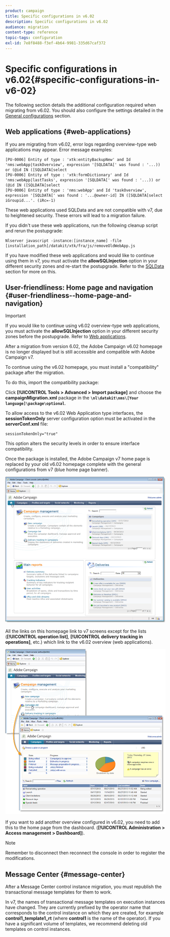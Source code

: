 ```yaml
---
product: campaign
title: Specific configurations in v6.02
description: Specific configurations in v6.02
audience: migration
content-type: reference
topic-tags: configuration
exl-id: 7e8f8488-f3ef-4b64-9981-335d67caf372
---
```

# Specific configurations in v6.02{#specific-configurations-in-v6-02}

The following section details the additional configuration required when migrating from v6.02. You should also configure the settings detailed in the [General configurations](../../migration/using/general-configurations.md) section.

## Web applications {#web-applications}

If you are migrating from v6.02, error logs regarding overview-type web applications may appear. Error message examples:

```
[PU-0006] Entity of type : 'xtk:entityBackupNew' and Id 'nms:webApp|taskOverview', expression '[SQLDATA[' was found : '...)) or (@id IN ([SQLDATA[select 
[PU-0006] Entity of type : 'xtk:formDictionary' and Id 'nms:webApp|lastTasks', expression '[SQLDATA[' was found : '...)) or (@id IN ([SQLDATA[select 
[PU-0006] Entity of type : 'nms:webApp' and Id 'taskOverview', expression '[SQLDATA[' was found : '...@owner-id] IN ([SQLDATA[select iGroupid...'. (iRc=-1)
```

These web applications used SQLData and are not compatible with v7, due to heightened security. These errors will lead to a migration failure.

If you didn't use these web applications, run the following cleanup script and rerun the postupgrade:

```
Nlserver javascript -instance:[instance_name] -file [installation_path]/datakit/xtk/fra/js/removeOldWebApp.js
```

If you have modified these web applications and would like to continue using them in v7, you must activate the **allowSQLInjection** option in your different security zones and re-start the postupgrade. Refer to the [SQLData](../../migration/using/general-configurations.md#sqldata) section for more on this.

## User-friendliness: Home page and navigation {#user-friendliness--home-page-and-navigation}

>[!IMPORTANT]
>
>If you would like to continue using v6.02 overview-type web applications, you must activate the **allowSQLInjection** option in your different security zones before the postupgrade. Refer to [Web applications](#web-applications).

After a migration from version 6.02, the Adobe Campaign v6.02 homepage is no longer displayed but is still accessible and compatible with Adobe Campaign v7.

To continue using the v6.02 homepage, you must install a "compatibility" package after the migration.

To do this, import the compatibility package:

Click **[!UICONTROL Tools > Advanced > Import package]** and choose the **campaignMigration.xml** package in the **`\nl\datakit\nms\[Your language]\package\optional`**.

To allow access to the v6.02 Web Application type interfaces, the **sessionTokenOnly** server configuration option must be activated in the **serverConf.xml** file:

```
sessionTokenOnly="true"
```

This option alters the security levels in order to ensure interface compatibility.

Once the package is installed, the Adobe Campaign v7 home page is replaced by your old v6.02 homepage complete with the general configurations from v7 (blue home page banner). 

![](assets/dashboards.png)

All the links on this homepage link to v7 screens except for the lists (**[!UICONTROL operation list]**, **[!UICONTROL delivery tracking in operations]**, etc.) which link to the v6.02 overview (web applications). 

![](assets/dashboards2.png)

If you want to add another overview configured in v6.02, you need to add this to the home page from the dashboard. (**[!UICONTROL Administration > Access management > Dashboard]**).

>[!NOTE]
>
>Remember to disconnect then reconnect the console in order to register the modifications.

## Message Center {#message-center}

After a Message Center control instance migration, you must republish the transactional message templates for them to work.

In v7, the names of transactional message templates on execution instances have changed. They are currently prefixed by the operator name that corresponds to the control instance on which they are created, for example **control1_template1_rt** (where **control1** is the name of the operator). If you have a significant volume of templates, we recommend deleting old templates on control instances.
